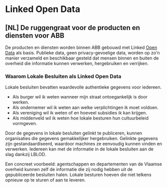 # Linked Open Data

## \[NL\] De ruggengraat voor de producten en diensten voor ABB

De producten en diensten worden binnen ABB gebouwd met Linked [Open Data](https://5stardata.info/en/) als basis. Publieke data, geen privacy-gevoelige data, worden op zo'n manier verzameld en beschikbaar gesteld dat mensen binnen en buiten de overheid die informatie kunnen verwerken, hergebruiken en verrijken.





### Waarom Lokale Besluiten als Linked Open Data

Lokale besluiten bevatten waardevolle authentieke gegevens voor iedereen. 

* Als burger wil ik weten wanneer mijn straat ontoegankelijk is door werken.
* Als ondernemer wil ik weten aan welke verplichtingen ik moet voldoen.
* Als vereniging wil ik weten of en hoeveel subsidies ik kan krijgen.
* Als middenveld wil ik weten hoe lokale besturen hun cultuurbeleid vormgeven.

Door de gegevens in lokale besluiten gelinkt te publiceren, kunnen organisaties die gegevens gemakkelijker hergebruiken. Gelinkte gegevens zijn gestandaardiseerd, waardoor machines ze eenvoudig kunnen vinden en verwerken. Iedereen kan met de informatie in de lokale besluiten aan de slag dankzij LBLOD.

Een concreet voorbeeld: agentschappen en departementen van de Vlaamse overheid kunnen zelf de informatie die zij nodig hebben uit de gepubliceerde besluiten halen. Lokale besturen hoeven die niet telkens opnieuw op te sturen of aan te leveren.


